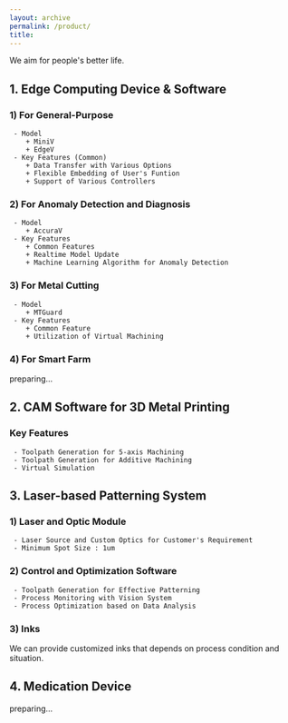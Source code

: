 ```yaml
---
layout: archive
permalink: /product/
title: 
---
```


We aim for people's better life.

## 1. Edge Computing Device & Software
### 1) For General-Purpose
```
 - Model 
    + MiniV
    + EdgeV
 - Key Features (Common)
    + Data Transfer with Various Options
    + Flexible Embedding of User's Funtion
    + Support of Various Controllers
```

### 2) For Anomaly Detection and Diagnosis
```
 - Model
    + AccuraV
 - Key Features
    + Common Features
    + Realtime Model Update
    + Machine Learning Algorithm for Anomaly Detection
```

### 3) For Metal Cutting
```
 - Model
    + MTGuard
 - Key Features
    + Common Feature
    + Utilization of Virtual Machining 
```

### 4) For Smart Farm
preparing...

## 2. CAM Software for 3D Metal Printing
### Key Features
```
 - Toolpath Generation for 5-axis Machining
 - Toolpath Generation for Additive Machining
 - Virtual Simulation
```

## 3. Laser-based Patterning System
### 1) Laser and Optic Module
```
 - Laser Source and Custom Optics for Customer's Requirement
 - Minimum Spot Size : 1um
```

### 2) Control and Optimization Software 
```
 - Toolpath Generation for Effective Patterning
 - Process Monitoring with Vision System
 - Process Optimization based on Data Analysis
```

### 3) Inks
We can provide customized inks that depends on process condition and situation.

## 4. Medication Device
preparing...

